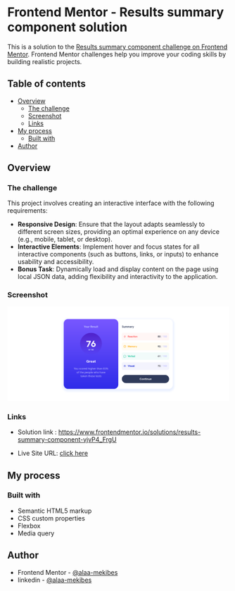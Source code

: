 # Frontend Mentor - Results summary component solution

This is a solution to the [Results summary component challenge on Frontend Mentor](https://www.frontendmentor.io/challenges/results-summary-component-CE_K6s0maV). Frontend Mentor challenges help you improve your coding skills by building realistic projects. 

## Table of contents

- [Overview](#overview)
  - [The challenge](#the-challenge)
  - [Screenshot](#screenshot)
  - [Links](#links)
- [My process](#my-process)
  - [Built with](#built-with)
- [Author](#author)

## Overview

### The challenge

This project involves creating an interactive interface with the following requirements:

- **Responsive Design**: Ensure that the layout adapts seamlessly to different screen sizes, providing an optimal experience on any device (e.g., mobile, tablet, or desktop).
- **Interactive Elements**: Implement hover and focus states for all interactive components (such as buttons, links, or inputs) to enhance usability and accessibility.
- **Bonus Task**: Dynamically load and display content on the page using local JSON data, adding flexibility and interactivity to the application.

### Screenshot

![](./Screenshot-of-the-result.png)

### Links

- Solution link : https://www.frontendmentor.io/solutions/results-summary-component-vjvP4_FrgU
  
- Live Site URL: [click here](https://alaa-mekibes.github.io/Results-summary-component-frontend-mentor)

## My process

### Built with

- Semantic HTML5 markup
- CSS custom properties
- Flexbox
- Media query

## Author

- Frontend Mentor - [@alaa-mekibes](https://www.frontendmentor.io/profile/alaa-mekibes)
- linkedin - [@alaa-mekibes](https://linkedin.com/in/alaa-mekibes)

